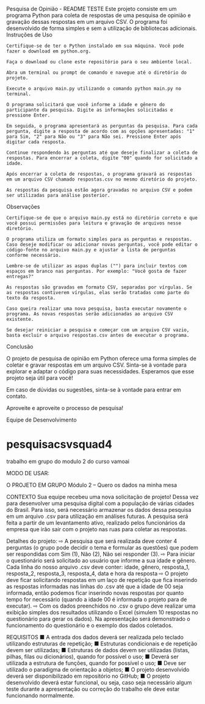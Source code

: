 Pesquisa de Opinião - README
TESTE
Este projeto consiste em um programa Python para coleta de respostas de uma pesquisa de opinião e gravação dessas respostas em um arquivo CSV. O programa foi desenvolvido de forma simples e sem a utilização de bibliotecas adicionais.
Instruções de Uso

    Certifique-se de ter o Python instalado em sua máquina. Você pode fazer o download em python.org.

    Faça o download ou clone este repositório para o seu ambiente local.

    Abra um terminal ou prompt de comando e navegue até o diretório do projeto.

    Execute o arquivo main.py utilizando o comando python main.py no terminal.

    O programa solicitará que você informe a idade e gênero do participante da pesquisa. Digite as informações solicitadas e pressione Enter.

    Em seguida, o programa apresentará as perguntas da pesquisa. Para cada pergunta, digite a resposta de acordo com as opções apresentadas: "1" para Sim, "2" para Não ou "3" para Não sei. Pressione Enter após digitar cada resposta.

    Continue respondendo às perguntas até que deseje finalizar a coleta de respostas. Para encerrar a coleta, digite "00" quando for solicitado a idade.

    Após encerrar a coleta de respostas, o programa gravará as respostas em um arquivo CSV chamado respostas.csv no mesmo diretório do projeto.

    As respostas da pesquisa estão agora gravadas no arquivo CSV e podem ser utilizadas para análise posterior.

Observações

    Certifique-se de que o arquivo main.py está no diretório correto e que você possui permissões para leitura e gravação de arquivos nesse diretório.

    O programa utiliza um formato simples para as perguntas e respostas. Caso deseje modificar ou adicionar novas perguntas, você pode editar o código-fonte no arquivo main.py e ajustar a lista de perguntas conforme necessário.

    Lembre-se de utilizar as aspas duplas ("") para incluir textos com espaços em branco nas perguntas. Por exemplo: "Você gosta de fazer entregas?"

    As respostas são gravadas em formato CSV, separadas por vírgulas. Se as respostas contiverem vírgulas, elas serão tratadas como parte do texto da resposta.

    Caso queira realizar uma nova pesquisa, basta executar novamente o programa. As novas respostas serão adicionadas ao arquivo CSV existente.

    Se desejar reiniciar a pesquisa e começar com um arquivo CSV vazio, basta excluir o arquivo respostas.csv antes de executar o programa.

Conclusão

O projeto de pesquisa de opinião em Python oferece uma forma simples de coletar e gravar respostas em um arquivo CSV. Sinta-se à vontade para explorar e adaptar o código para suas necessidades. Esperamos que esse projeto seja útil para você!

Em caso de dúvidas ou sugestões, sinta-se à vontade para entrar em contato.

Aproveite e aproveite o processo de pesquisa!

Equipe de Desenvolvimento




# pesquisacsvsquad4
trabalho em grupo do modulo 2 do curso vamoai

MODO DE USAR:



O PROJETO
EM GRUPO
Módulo 2 – Quero os dados na minha mesa

CONTEXTO
Sua equipe recebeu uma nova solicitação de projeto! Dessa vez
para desenvolver uma pesquisa digital com a população de
várias cidades do Brasil.
Para isso, será necessário armazenar os dados dessa pesquisa em
um arquivo .csv para utilização em análises futuras.
A pesquisa será feita a partir de um levantamento ativo, realizado
pelos funcionários da empresa que irão sair com o projeto nas ruas
para coletar as respostas.

Detalhes do projeto:
⇨ A pesquisa que será realizada deve conter 4 perguntas (o grupo pode decidir o tema e formular as
questões) que podem ser respondidas com Sim (1), Não (2), Não sei responder (3).
⇨ Para iniciar o questionário será solicitado ao usuário que informe a sua idade e gênero. Cada
linha do nosso arquivo .csv deve conter: idade, gênero, resposta_1, resposta_2, resposta_3,
resposta_4, data e hora da resposta
⇨ O projeto deve ficar solicitando respostas em um laço de repetição que fica inserindo as
respostas informadas nas linhas do .csv até que a idade de 00 seja informada, então podemos
ficar inserindo novas respostas por quanto tempo for necessário (quando a idade 00 é informada
o projeto para de executar).
⇨ Com os dados preenchidos no .csv o grupo deve realizar uma exibição simples dos resultados
utilizando o Excel (simulem 10 respostas no questionário para gerar os dados). Na apresentação
será demonstrado o funcionamento do questionário e o exemplo dos dados coletados.

REQUISITOS
■ A entrada dos dados deverá ser realizada pelo teclado utilizando estruturas de repetição;
■ Estruturas condicionais e de repetição devem ser utilizadas;
■ Estruturas de dados devem ser utilizadas (listas, pilhas, filas ou dicionários), quando for
possível o uso;
■ Deverá ser utilizada a estrutura de funções, quando for possível o uso;
■ Deve ser utilizado o paradigma de orientação a objetos;
■ O projeto desenvolvido deverá ser disponibilizado em repositório no GitHub;
■ O projeto desenvolvido deverá estar funcional, ou seja, caso seja necessário algum teste
durante a apresentação ou correção do trabalho ele deve estar funcionando normalmente.
